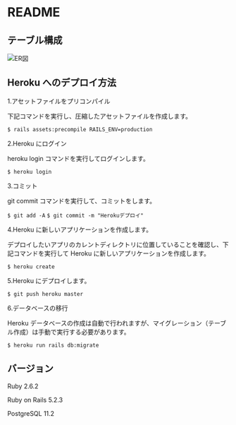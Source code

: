# README

## テーブル構成

![ER図](https://user-images.githubusercontent.com/46367836/57760124-0bb71d00-7736-11e9-82b5-c0df521b815d.png)

## Heroku へのデプロイ方法

1.アセットファイルをプリコンパイル

下記コマンドを実行し、圧縮したアセットファイルを作成します。

`$ rails assets:precompile RAILS_ENV=production`

2.Heroku にログイン

heroku login コマンドを実行してログインします。

`$ heroku login`

3.コミット

git commit コマンドを実行して、コミットをします。

`$ git add -A`
`$ git commit -m "Herokuデプロイ"`

4.Heroku に新しいアプリケーションを作成します。

デプロイしたいアプリのカレントディレクトリに位置していることを確認し、下記コマンドを実行して Heroku に新しいアプリケーションを作成します。

`$ heroku create`

5.Heroku にデプロイします。

`$ git push heroku master`

6.データベースの移行

Heroku データベースの作成は自動で行われますが、マイグレーション（テーブル作成）は手動で実行する必要があります。

`$ heroku run rails db:migrate`

## バージョン

Ruby 2.6.2

Ruby on Rails 5.2.3

PostgreSQL 11.2
